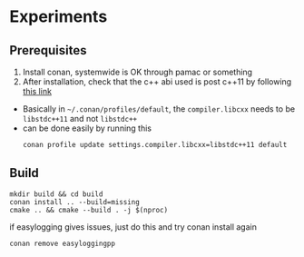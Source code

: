 # Experiments

## Prerequisites
1. Install conan, systemwide is OK through pamac or something
2. After installation, check that the c++ abi used is post c++11 by following [this link](https://docs.conan.io/en/latest/howtos/manage_gcc_abi.html)
  - Basically in `~/.conan/profiles/default`, the `compiler.libcxx` needs to be `libstdc++11` and not `libstdc++`
  - can be done easily by running this 
	```bash
	conan profile update settings.compiler.libcxx=libstdc++11 default
	```

## Build
```
mkdir build && cd build
conan install .. --build=missing
cmake .. && cmake --build . -j $(nproc)
```

if easylogging gives issues, just do this and try conan install again
```
conan remove easyloggingpp
```
